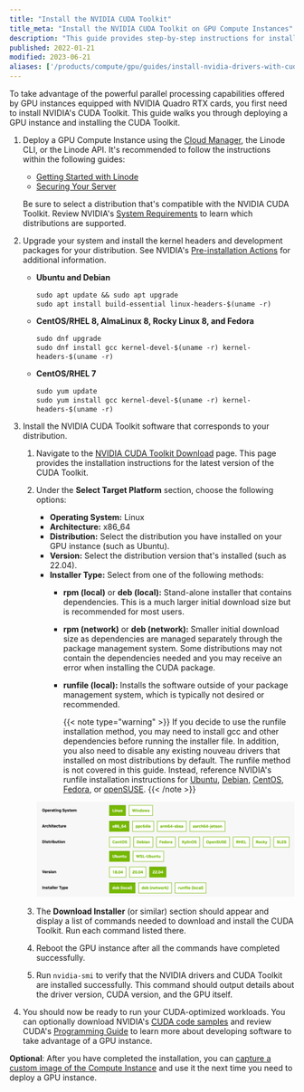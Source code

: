 ```yaml
---
title: "Install the NVIDIA CUDA Toolkit"
title_meta: "Install the NVIDIA CUDA Toolkit on GPU Compute Instances"
description: "This guide provides step-by-step instructions for installing the NVIDIA CUDA Toolkit and drivers on a GPU Compute Instance at Linode for your workloads."
published: 2022-01-21
modified: 2023-06-21
aliases: ['/products/compute/gpu/guides/install-nvidia-drivers-with-cuda/','/products/compute/gpu/guides/install-nvidia-drivers-manually/','/products/compute/gpu/guides/install-nvidia-driver-dependencies/','/products/compute/gpu/guides/install-nvidia-cuda/']
---
```


To take advantage of the powerful parallel processing capabilities offered by GPU instances equipped with NVIDIA Quadro RTX cards, you first need to install NVIDIA's CUDA Toolkit. This guide walks you through deploying a GPU instance and installing the CUDA Toolkit.

1.  Deploy a GPU Compute Instance using the [Cloud Manager](https://cloud.linode.com/), the Linode CLI, or the Linode API. It's recommended to follow the instructions within the following guides:

    - [Getting Started with Linode](/docs/products/platform/get-started/)
    - [Securing Your Server](/docs/products/compute/compute-instances/guides/set-up-and-secure/)

    Be sure to select a distribution that's compatible with the NVIDIA CUDA Toolkit. Review NVIDIA's [System Requirements](https://docs.nvidia.com/cuda/cuda-installation-guide-linux/index.html#system-requirements) to learn which distributions are supported.

1.  Upgrade your system and install the kernel headers and development packages for your distribution. See NVIDIA's [Pre-installation Actions](https://docs.nvidia.com/cuda/cuda-installation-guide-linux/index.html#pre-installation-actions) for additional information.

    -   **Ubuntu and Debian**

        ```command
        sudo apt update && sudo apt upgrade
        sudo apt install build-essential linux-headers-$(uname -r)
        ```

    -   **CentOS/RHEL 8, AlmaLinux 8, Rocky Linux 8, and Fedora**

        ```command
        sudo dnf upgrade
        sudo dnf install gcc kernel-devel-$(uname -r) kernel-headers-$(uname -r)
        ```

    -   **CentOS/RHEL 7**

        ```command
        sudo yum update
        sudo yum install gcc kernel-devel-$(uname -r) kernel-headers-$(uname -r)
        ```

1.  Install the NVIDIA CUDA Toolkit software that corresponds to your distribution.

    1.  Navigate to the [NVIDIA CUDA Toolkit Download](https://developer.nvidia.com/cuda-downloads) page. This page provides the installation instructions for the latest version of the CUDA Toolkit.

    1.  Under the **Select Target Platform** section, choose the following options:

        -   **Operating System:** Linux
        -   **Architecture:** x86_64
        -   **Distribution:** Select the distribution you have installed on your GPU instance (such as Ubuntu).
        -   **Version:** Select the distribution version that's installed (such as 22.04).
        -   **Installer Type:** Select from one of the following methods:
            - **rpm (local)** or **deb (local):** Stand-alone installer that contains dependencies. This is a much larger initial download size but is recommended for most users.
            - **rpm (network)** or **deb (network):** Smaller initial download size as dependencies are managed separately through the package management system. Some distributions may not contain the dependencies needed and you may receive an error when installing the CUDA package.
            - **runfile (local):** Installs the software outside of your package management system, which is typically not desired or recommended.

                {{< note type="warning" >}}
                If you decide to use the runfile installation method, you may need to install gcc and other dependencies before running the installer file. In addition, you also need to disable any existing nouveau drivers that installed on most distributions by default. The runfile method is not covered in this guide. Instead, reference NVIDIA's runfile installation instructions for [Ubuntu](https://docs.nvidia.com/cuda/cuda-quick-start-guide/index.html#id8), [Debian](https://docs.nvidia.com/cuda/cuda-quick-start-guide/index.html#id10), [CentOS](https://docs.nvidia.com/cuda/cuda-quick-start-guide/index.html#runfile-installer), [Fedora](https://docs.nvidia.com/cuda/cuda-quick-start-guide/index.html#id2), or [openSUSE](https://docs.nvidia.com/cuda/cuda-quick-start-guide/index.html#id6).
                {{< /note >}}

        ![Screenshot of the CUDA Toolkit Downloads page](nvidia-cuda-instructions.png)

    1.  The **Download Installer** (or similar) section should appear and display a list of commands needed to download and install the CUDA Toolkit. Run each command listed there.

    1.  Reboot the GPU instance after all the commands have completed successfully.

    1.  Run `nvidia-smi` to verify that the NVIDIA drivers and CUDA Toolkit are installed successfully. This command should output details about the driver version, CUDA version, and the GPU itself.

1.  You should now be ready to run your CUDA-optimized workloads. You can optionally download NVIDIA's [CUDA code samples](https://github.com/nvidia/cuda-samples) and review CUDA's [Programming Guide](https://docs.nvidia.com/cuda/cuda-c-programming-guide/index.html) to learn more about developing software to take advantage of a GPU instance.

**Optional**: After you have completed the installation, you can [capture a custom image of the Compute Instance](/docs/products/tools/images/guides/capture-an-image/) and use it the next time you need to deploy a GPU instance.
